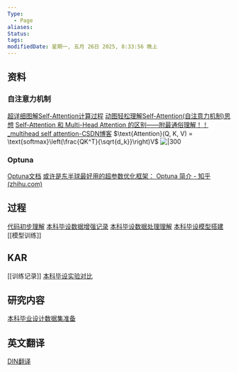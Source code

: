 ```yaml
---
Type:
  - Page
aliases: 
Status: 
tags: 
modifiedDate: 星期一, 五月 26日 2025, 8:33:56 晚上
---
```


## 资料

### 自注意力机制

[超详细图解Self-Attention计算过程](https://zhuanlan.zhihu.com/p/410776234)
[动图轻松理解Self-Attention(自注意力机制)思想](https://zhuanlan.zhihu.com/p/619154409)
[Self-Attention 和 Multi-Head Attention 的区别——附最通俗理解！！_multihead self attention-CSDN博客](https://blog.csdn.net/leonardotu/article/details/135886678)
$\text{Attention}(Q, K, V) = \text{softmax}\left(\frac{QK^T}{\sqrt{d_k}}\right)V$
![|300](https://img-blog.csdnimg.cn/direct/a58b1d4f3c9a4970b34ad22413122ae5.jpeg)

### Optuna

[Optuna文档](https://optuna.readthedocs.io/zh-cn/latest/tutorial/10_key_features/003_efficient_optimization_algorithms.html#sphx-glr-tutorial-10-key-features-003-efficient-optimization-algorithms-py)
[或许是东半球最好用的超参数优化框架： Optuna 简介 - 知乎 (zhihu.com)](https://zhuanlan.zhihu.com/p/159506313)

## 过程

[代码初步理解](代码初步理解.md)
[本科毕设数据增强记录](本科毕设数据增强记录.md)
[本科毕设数据处理理解](本科毕设数据处理理解.md)
[本科毕设模型搭建](本科毕设模型搭建.md)
[[模型训练]]

## KAR

[[训练记录]]
[本科毕设实验对比](本科毕设实验对比.md)

## 研究内容

[本科毕业设计数据集准备](本科毕业设计数据集准备.md)

## 英文翻译

[DIN翻译](DIN翻译.md)
